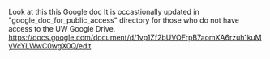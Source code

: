 
Look at this this Google doc 
It is occastionally updated in "google_doc_for_public_access" directory for those who do not have access to the UW Google Drive.
https://docs.google.com/document/d/1vp1Zf2bUVOFrpB7aomXA6rzuh1kuMyVcYLWwC0wgX0Q/edit
